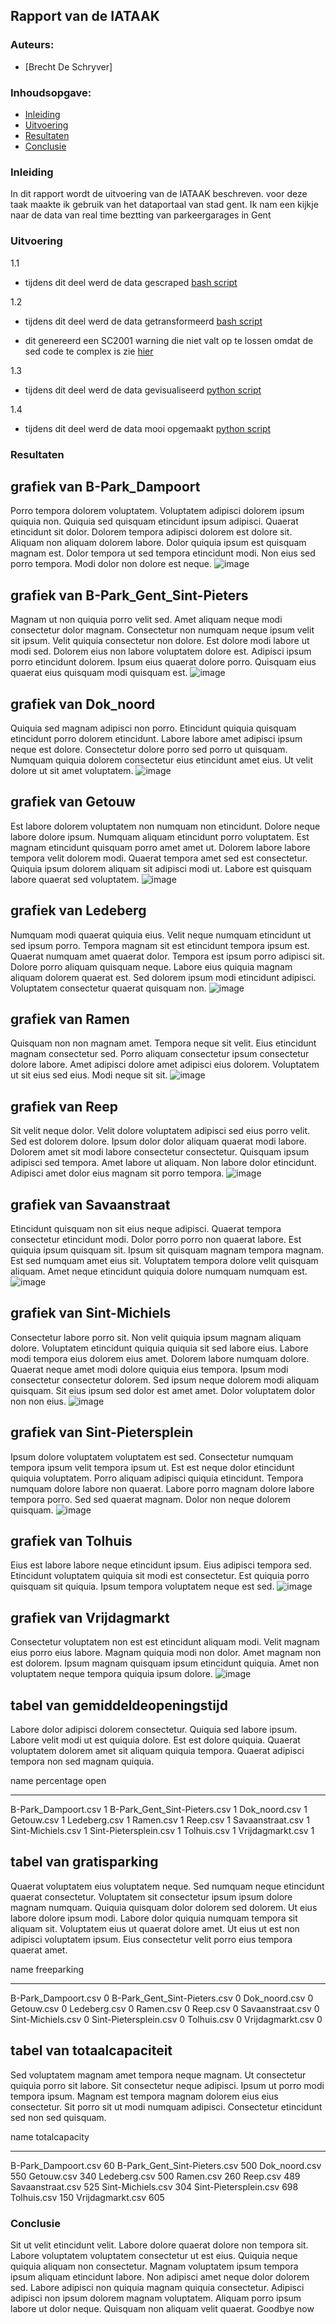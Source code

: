 ## Rapport van de IATAAK
### Auteurs:
 - [Brecht De Schryver]
### Inhoudsopgave:
 - [Inleiding](#inleiding)
 - [Uitvoering](#uitvoering)
 - [Resultaten](#resultaten)
 - [Conclusie](#conclusie)
### Inleiding
In dit rapport wordt de uitvoering van de IATAAK beschreven. voor deze taak maakte ik gebruik van het dataportaal van stad gent. Ik nam een kijkje naar de data van real time beztting van parkeergarages in Gent
### Uitvoering
1.1
 - tijdens dit deel werd de data gescraped
[bash script](https://github.com/BrechtDeSchryver/iataak/blob/main/scripts/webscraper.sh)

1.2
 - tijdens dit deel werd de data getransformeerd
[bash script](https://github.com/BrechtDeSchryver/iataak/blob/main/scripts/transform.sh)

 - dit genereerd een SC2001 warning die niet valt op te lossen omdat de sed code te complex is zie [hier](https://www.shellcheck.net/wiki/SC2001)

1.3
 - tijdens dit deel werd de data gevisualiseerd
[python script](https://github.com/BrechtDeSchryver/iataak/blob/main/scripts/analyse.py)

1.4
 - tijdens dit deel werd de data mooi opgemaakt
[python script](https://github.com/BrechtDeSchryver/iataak/blob/main/scripts/report.py)
### Resultaten
## grafiek van B-Park_Dampoort
Porro tempora dolorem voluptatem. Voluptatem adipisci dolorem ipsum quiquia non. Quiquia sed quisquam etincidunt ipsum adipisci. Quaerat etincidunt sit dolor. Dolorem tempora adipisci dolorem est dolore sit. Aliquam non aliquam dolorem labore. Dolor quiquia ipsum est quisquam magnam est. Dolor tempora ut sed tempora etincidunt modi. Non eius sed porro tempora. Modi dolor non dolore est neque.
![image](https://github.com/BrechtDeSchryver/iataak/blob/main/csvimage/B-Park_Dampoort.csv.png)
## grafiek van B-Park_Gent_Sint-Pieters
Magnam ut non quiquia porro velit sed. Amet aliquam neque modi consectetur dolor magnam. Consectetur non numquam neque ipsum velit sit ipsum. Velit quiquia consectetur non dolore. Est dolore modi labore ut modi sed. Dolorem eius non labore voluptatem dolore est. Adipisci ipsum porro etincidunt dolorem. Ipsum eius quaerat dolore porro. Quisquam eius quaerat eius quisquam modi quisquam est.
![image](https://github.com/BrechtDeSchryver/iataak/blob/main/csvimage/B-Park_Gent_Sint-Pieters.csv.png)
## grafiek van Dok_noord
Quiquia sed magnam adipisci non porro. Etincidunt quiquia quisquam etincidunt porro dolorem etincidunt. Labore labore amet adipisci ipsum neque est dolore. Consectetur dolore porro sed porro ut quisquam. Numquam quiquia dolorem consectetur eius etincidunt amet eius. Ut velit dolore ut sit amet voluptatem.
![image](https://github.com/BrechtDeSchryver/iataak/blob/main/csvimage/Dok_noord.csv.png)
## grafiek van Getouw
Est labore dolorem voluptatem non numquam non etincidunt. Dolore neque labore dolore ipsum. Numquam aliquam etincidunt porro voluptatem. Est magnam etincidunt quisquam porro amet amet ut. Dolorem labore labore tempora velit dolorem modi. Quaerat tempora amet sed est consectetur. Quiquia ipsum dolorem aliquam sit adipisci modi ut. Labore est quisquam labore quaerat sed voluptatem.
![image](https://github.com/BrechtDeSchryver/iataak/blob/main/csvimage/Getouw.csv.png)
## grafiek van Ledeberg
Numquam modi quaerat quiquia eius. Velit neque numquam etincidunt ut sed ipsum porro. Tempora magnam sit est etincidunt tempora ipsum est. Quaerat numquam amet quaerat dolor. Tempora est ipsum porro adipisci sit. Dolore porro aliquam quisquam neque. Labore eius quiquia magnam aliquam dolorem quaerat est. Sed dolorem ipsum modi etincidunt adipisci. Voluptatem consectetur quaerat quisquam non.
![image](https://github.com/BrechtDeSchryver/iataak/blob/main/csvimage/Ledeberg.csv.png)
## grafiek van Ramen
Quisquam non non magnam amet. Tempora neque sit velit. Eius etincidunt magnam consectetur sed. Porro aliquam consectetur ipsum consectetur dolore labore. Amet adipisci dolore amet adipisci eius dolorem. Voluptatem ut sit eius sed eius. Modi neque sit sit.
![image](https://github.com/BrechtDeSchryver/iataak/blob/main/csvimage/Ramen.csv.png)
## grafiek van Reep
Sit velit neque dolor. Velit dolore voluptatem adipisci sed eius porro velit. Sed est dolorem dolore. Ipsum dolor dolor aliquam quaerat modi labore. Dolorem amet sit modi labore consectetur consectetur. Quisquam ipsum adipisci sed tempora. Amet labore ut aliquam. Non labore dolor etincidunt. Adipisci amet dolor eius magnam sit porro tempora.
![image](https://github.com/BrechtDeSchryver/iataak/blob/main/csvimage/Reep.csv.png)
## grafiek van Savaanstraat
Etincidunt quisquam non sit eius neque adipisci. Quaerat tempora consectetur etincidunt modi. Dolor porro porro non quaerat labore. Est quiquia ipsum quisquam sit. Ipsum sit quisquam magnam tempora magnam. Est sed numquam amet eius sit. Voluptatem tempora dolore velit quisquam aliquam. Amet neque etincidunt quiquia dolore numquam numquam est.
![image](https://github.com/BrechtDeSchryver/iataak/blob/main/csvimage/Savaanstraat.csv.png)
## grafiek van Sint-Michiels
Consectetur labore porro sit. Non velit quiquia ipsum magnam aliquam dolore. Voluptatem etincidunt quiquia quiquia sit sed labore eius. Labore modi tempora eius dolorem eius amet. Dolorem labore numquam dolore. Quaerat neque amet modi dolore quiquia eius tempora. Ipsum modi consectetur consectetur dolorem. Sed ipsum neque dolorem modi aliquam quisquam. Sit eius ipsum sed dolor est amet amet. Dolor voluptatem dolor non non eius.
![image](https://github.com/BrechtDeSchryver/iataak/blob/main/csvimage/Sint-Michiels.csv.png)
## grafiek van Sint-Pietersplein
Ipsum dolore voluptatem voluptatem est sed. Consectetur numquam tempora ipsum velit tempora ipsum ut. Est est neque dolor etincidunt quiquia voluptatem. Porro aliquam adipisci quiquia etincidunt. Tempora numquam dolore labore non quaerat. Labore porro magnam dolore labore tempora porro. Sed sed quaerat magnam. Dolor non neque dolorem quisquam.
![image](https://github.com/BrechtDeSchryver/iataak/blob/main/csvimage/Sint-Pietersplein.csv.png)
## grafiek van Tolhuis
Eius est labore labore neque etincidunt ipsum. Eius adipisci tempora sed. Etincidunt voluptatem quiquia sit modi est consectetur. Est quiquia porro quisquam sit quiquia. Ipsum tempora voluptatem neque est sed.
![image](https://github.com/BrechtDeSchryver/iataak/blob/main/csvimage/Tolhuis.csv.png)
## grafiek van Vrijdagmarkt
Consectetur voluptatem non est est etincidunt aliquam modi. Velit magnam eius porro eius labore. Magnam quiquia modi non dolor. Amet magnam non est dolorem. Ipsum magnam quisquam ipsum etincidunt quiquia. Amet non voluptatem neque tempora quiquia ipsum dolore.
![image](https://github.com/BrechtDeSchryver/iataak/blob/main/csvimage/Vrijdagmarkt.csv.png)
## tabel van gemiddeldeopeningstijd
Labore dolor adipisci dolorem consectetur. Quiquia sed labore ipsum. Labore velit modi ut est quiquia dolore. Est est dolore quiquia. Quaerat voluptatem dolorem amet sit aliquam quiquia tempora. Quaerat adipisci tempora non sed magnam quiquia.

name                            percentage open
----------------------------  -----------------
B-Park_Dampoort.csv                           1
B-Park_Gent_Sint-Pieters.csv                  1
Dok_noord.csv                                 1
Getouw.csv                                    1
Ledeberg.csv                                  1
Ramen.csv                                     1
Reep.csv                                      1
Savaanstraat.csv                              1
Sint-Michiels.csv                             1
Sint-Pietersplein.csv                         1
Tolhuis.csv                                   1
Vrijdagmarkt.csv                              1
## tabel van gratisparking
Quaerat voluptatem eius voluptatem neque. Sed numquam neque etincidunt quaerat consectetur. Voluptatem sit consectetur ipsum ipsum dolore magnam numquam. Quiquia quisquam dolor dolorem sed dolorem. Ut eius labore dolore ipsum modi. Labore dolor quiquia numquam tempora sit aliquam sit. Voluptatem eius ut quaerat dolore amet. Ut eius ut est non adipisci voluptatem ipsum. Eius consectetur velit porro eius tempora quaerat amet.

name                            freeparking
----------------------------  -------------
B-Park_Dampoort.csv                       0
B-Park_Gent_Sint-Pieters.csv              0
Dok_noord.csv                             0
Getouw.csv                                0
Ledeberg.csv                              0
Ramen.csv                                 0
Reep.csv                                  0
Savaanstraat.csv                          0
Sint-Michiels.csv                         0
Sint-Pietersplein.csv                     0
Tolhuis.csv                               0
Vrijdagmarkt.csv                          0
## tabel van totaalcapaciteit
Sed voluptatem magnam amet tempora neque magnam. Ut consectetur quiquia porro sit labore. Sit consectetur neque adipisci. Ipsum ut porro modi tempora ipsum. Magnam est tempora magnam dolorem eius eius consectetur. Sit porro sit ut modi numquam adipisci. Consectetur etincidunt sed non sed quisquam.

name                            totalcapacity
----------------------------  ---------------
B-Park_Dampoort.csv                        60
B-Park_Gent_Sint-Pieters.csv              500
Dok_noord.csv                             550
Getouw.csv                                340
Ledeberg.csv                              500
Ramen.csv                                 260
Reep.csv                                  489
Savaanstraat.csv                          525
Sint-Michiels.csv                         304
Sint-Pietersplein.csv                     698
Tolhuis.csv                               150
Vrijdagmarkt.csv                          605
### Conclusie
Sit ut velit etincidunt velit. Labore dolore quaerat dolore non tempora sit. Labore voluptatem voluptatem consectetur ut est eius. Quiquia neque quiquia aliquam non consectetur. Magnam voluptatem ipsum tempora ipsum aliquam etincidunt labore. Non adipisci amet neque dolor dolorem sed. Labore adipisci non quiquia magnam quiquia consectetur. Adipisci adipisci non ipsum dolorem magnam voluptatem. Aliquam porro ipsum labore ut dolor neque. Quisquam non aliquam velit quaerat.
Goodbye now